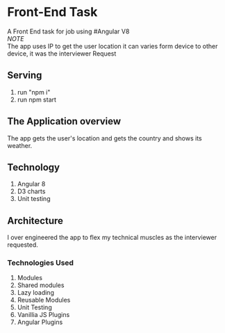 # Front-End Task
A Front End task for job using #Angular V8
<br>*NOTE*
<br>The app uses IP to get the user location it can varies form device to other device, it was the interviewer Request


## Serving
1. run "npm i"
2. run npm start


## The Application overview
The app gets the user's location and gets the country and shows its weather.


## Technology
1. Angular 8
2. D3 charts
3. Unit testing

## Architecture
I over engineered the app to flex my technical muscles as the interviewer requested.

### Technologies Used 
1. Modules
2. Shared modules
3. Lazy loading
4. Reusable Modules
5. Unit Testing
6. Vanillia JS Plugins 
7. Angular Plugins
